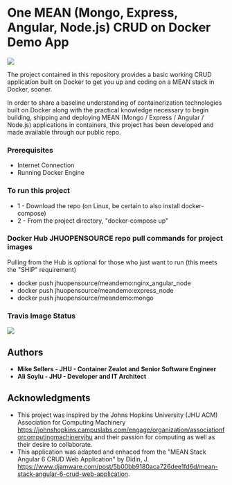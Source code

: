 # One MEAN (Mongo, Express, Angular, Node.js) CRUD on Docker Demo App
<a href="https://travis-ci.com/jhuopensource/meandemo"><img src="https://api.travis-ci.com/jhuopensource/meandemo.svg?branch=master"></a><br/>

The project contained in this repository provides a basic working CRUD application built on Docker to get you up and coding on a MEAN stack in Docker, sooner.

In order to share a baseline understanding of containerization technologies built on Docker along with the practical knowledge necessary to begin building, shipping and deploying MEAN (Mongo / Express / Angular / Node.js) applications in containers, this project has been developed and made available through our public repo.

### Prerequisites
- Internet Connection
- Running Docker Engine

### To run this project
* 1 - Download the repo (on Linux, be certain to also install docker-compose)
* 2 - From the project directory, "docker-compose up"

### Docker Hub JHUOPENSOURCE repo pull commands for project images
Pulling from the Hub is optional for those who just want to run (this meets the "SHIP" requirement)
* docker push jhuopensource/meandemo:nginx_angular_node
* docker push jhuopensource/meandemo:express_node
* docker push jhuopensource/meandemo:mongo

### Travis Image Status
<a href="https://travis-ci.com/jhuopensource/meandemo"><img src="https://api.travis-ci.com/jhuopensource/meandemo.svg?branch=master"></a>

## Authors
* **Mike Sellers - JHU - Container Zealot and Senior Software Engineer**
* **Ali Soylu - JHU - Developer and IT Architect**

## Acknowledgments
* This project was inspired by the Johns Hopkins University (JHU ACM) Association for Computing Machinery https://johnshopkins.campuslabs.com/engage/organization/associationforcomputingmachineryjhu and their passion for computing as well as their desire to collaborate.
* This application was adapted and enhaced from the "MEAN Stack Angular 6 CRUD Web Application" by Didin, J. https://www.djamware.com/post/5b00bb9180aca726dee1fd6d/mean-stack-angular-6-crud-web-application.
